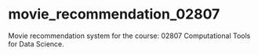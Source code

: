 # movie_recommendation_02807
Movie recommendation system for the course: 02807 Computational Tools for Data Science. 
